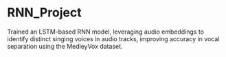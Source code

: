 # RNN_Project
Trained an LSTM-based RNN model, leveraging audio embeddings to identify distinct singing voices in audio tracks, improving accuracy in vocal separation using the MedleyVox dataset.

